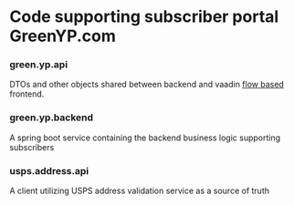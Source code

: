 # Code supporting subscriber portal GreenYP.com

### green.yp.api
  DTOs and other objects shared between backend and vaadin [flow based](https://vaadin.com/flow) frontend. 

### green.yp.backend
  A spring boot service containing the backend business logic supporting subscribers

### usps.address.api
  A client utilizing USPS address validation service as a source of truth